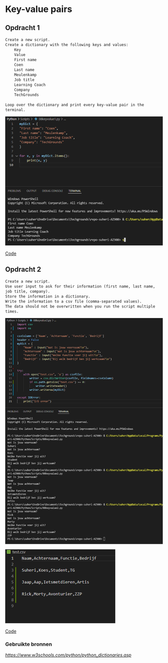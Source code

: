 # **Key-value pairs**

## **Opdracht 1**

    Create a new script.
    Create a dictionary with the following keys and values:
        Key
        Value
        First name
        Coen
        Last name
        Meulenkamp
        Job title
        Learning Coach
        Company
        TechGrounds

    Loop over the dictionary and print every key-value pair in the terminal.


![SS](../00_includes/PRG/08.01.png)

[Code](../06_Python/Scripts/08keyvalue1.py)

## **Opdracht 2**

    Create a new script.
    Use user input to ask for their information (first name, last name, job title, company). 
    Store the information in a dictionary.
    Write the information to a csv file (comma-separated values). 
    The data should not be overwritten when you run the script multiple times.


![SS](../00_includes/PRG/08.02.png)

![SS](../00_includes/PRG/08.03.png)

[Code](../06_Python/Scripts/08keyvalue2.py)

### **Gebruikte bronnen**

*<https://www.w3schools.com/python/python_dictionaries.asp>*
